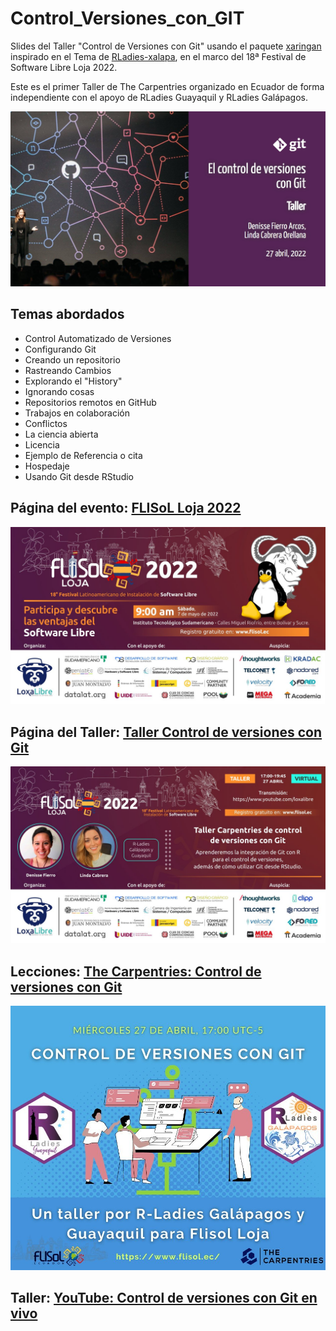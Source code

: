 # Control_Versiones_con_GIT

Slides del Taller "Control de Versiones con Git" usando el paquete [xaringan](https://github.com/yihui/xaringan#xaringan) inspirado en el Tema de [RLadies-xalapa](https://spcanelon.github.io/xaringan-rladies-xalapa/index.html), en el marco del 18ª Festival de Software Libre Loja 2022.

Este es el primer Taller de The Carpentries organizado en Ecuador de forma independiente con el apoyo de RLadies Guayaquil y RLadies Galápagos.

![](img/portada.jpg)


## Temas abordados

* Control Automatizado de Versiones
* Configurando Git
* Creando un repositorio
* Rastreando Cambios
* Explorando el "History"
* Ignorando cosas
* Repositorios remotos en GitHub
* Trabajos en colaboración
* Conflictos
* La ciencia abierta
* Licencia
* Ejemplo de Referencia o cita
* Hospedaje
* Usando Git desde RStudio


## Página del evento: [FLISoL Loja 2022](https://www.flisol.ec/)
![](img/flisol_Loja.jpg)

## Página del Taller: [Taller Control de versiones con Git](https://lidefi87.github.io/2022-04-26-control-version-Git/)
![](img/posterTaller.jpg)

## Lecciones: [The Carpentries: Control de versiones con Git](https://swcarpentry.github.io/git-novice-es/)
![](img/leccionesTC.jpg)

## Taller: [YouTube: Control de versiones con Git en vivo](https://www.youtube.com/watch?v=zhDGiDqLQxo)


